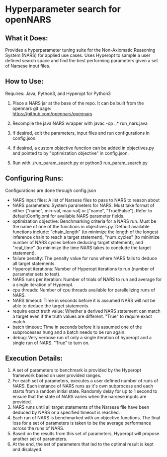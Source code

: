 # Hyperparameter search for openNARS

What it Does:
-------------
Provides a hyperparameter tuning suite for the Non-Axiomatic Reasoning System (NARS) for applied use cases. Uses Hyperopt to sample a user defined search space and find the best performing parameters given a set of Narsese input files. 

How to Use:
-----------
Requires: Java, Python3, and Hyperopt for Python3

1. Place a NARS jar at the base of the repo. It can be built from the opennars git page:\
https://github.com/opennars/opennars

2. Recompile the java NARS wrapper with javac -cp .:* run_nars.java

3. If desired, edit the parameters, input files and run configurations in config.json.

4. If desired, a custom objective function can be added in objectives.py and pointed to by "optimization objective" in config.json.

4. Run with ./run_param_search.py or python3 run_param_search.py

Configuring Runs:
-----------------
Configurations are done through config.json
- NARS input files: A list of Narsese files to pass to NARS to reason about
- NARS parameters: System parameters for NARS. Must take format of either \["name", min-val, max-val\] or \["name", "True/False"\]. Refer to defaultConfig.xml for available NARS parameter fields.
- optimization objective: Benchmarking criteria for a NARS run. Must be the name of one of the functions in objectives.py. Default available functions include: "chain_length" (to minimize the length of the longest inference chain to reach a target statement), "num_cycles" (to minimize number of NARS cycles before deducing target statement), and "real_time" (to minimize the time NARS takes to conclude the target statement).
- failure penalty: The penalty value for runs where NARS fails to deduce all target statements.
- Hyperopt iterations: Number of Hyperopt iterations to run (number of parameter sets to test).
- NARS runs per iteration: Number of trials of NARS to run and average for a single iteration of Hyperopt.
- cpu threads: Number of cpu threads available for parallelizing runs of NARS.
- NARS timeout: Time in seconds before it is assumed NARS will not be able to deduce the target statements.
- require exact truth value: Whether a derived NARS statement can match a target even if the truth values are different. "True" to require exact match.
- batch timeout: Time in seconds before it is assumed one of the subprocesses hung and a batch needs to be run again.
- debug: Very verbose run of only a single iteration of hyperopt and a single run of NARS. "True" to turn on.

Execution Details:
------------------
1. A set of parameters to benchmark is provided by the Hyperopt framework based on user provided ranges.
2. For each set of parameters, executes a user defined number of runs of NARS. Each instance of NARS runs as it's own subprocess and each starts from a random initial state. Randomly delay for up to 1 second to ensure that the state of NARS varies when the narsese inputs are provided.
3. NARS runs until all target statements of the Narsese file have been deduced by NARS or a specified timeout is reached.
4. Each run of NARS is benchmarked with an objective functions. The final loss for a set of parameters is taken to be the average performance across the runs of NARS.
5. Based on the results from this set of parameters, Hyperopt will propose another set of parameters. 
6. At the end, the set of parameters that led to the optimal result is kept and displayed.
